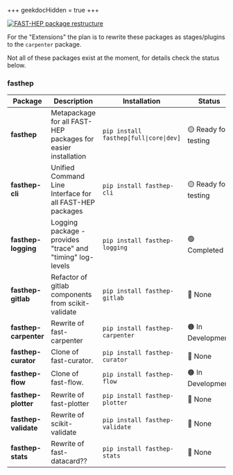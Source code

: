 +++
geekdocHidden = true
+++

[![FAST-HEP package restructure](/images/package_restructure_2023.png)](/images/package_restructure_2023.png)

For the "Extensions" the plan is to rewrite these packages as stages/plugins to the `carpenter` package.

Not all of these packages exist at the moment, for details check the status below.

### fasthep

| Package | Description | Installation | Status |
| --- | --- |--- |--- |
| **fasthep** | Metapackage for all FAST-HEP packages for easier installation | `pip install fasthep[full\|core\|dev]` | :yellow_circle: Ready for testing |
| **fasthep-cli** |  Unified Command Line Interface for all FAST-HEP packages | ``pip install fasthep-cli`` | :yellow_circle: Ready for testing |
| **fasthep-logging** | Logging package - provides "trace" and "timing" log-levels | ``pip install fasthep-logging`` |:green_circle: Completed |
| **fasthep-gitlab** | Refactor of gitlab components from scikit-validate | `pip install fasthep-gitlab` | :red_circle: None |
| **fasthep-carpenter** | Rewrite of fast-carpenter | `pip install fasthep-carpenter` | :orange_circle: In Development |
| **fasthep-curator** | Clone of fast-curator. | `pip install fasthep-curator` | :red_circle: None |
| **fasthep-flow** | Clone of fast-flow. | `pip install fasthep-flow` | :orange_circle: In Development |
| **fasthep-plotter** | Rewrite of fast-plotter |`pip install fasthep-plotter` | :red_circle: None |
| **fasthep-validate** | Rewrite of scikit-validate | `pip install fasthep-validate` | :red_circle: None |
| **fasthep-stats** |Rewrite of fast-datacard?? | `pip install fasthep-stats` | :red_circle: None |
